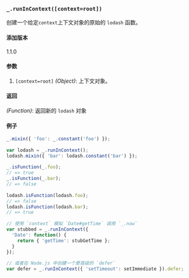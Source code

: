 ### `_.runInContext([context=root])`[​](#_runincontextcontextroot "_runincontextcontextroot的直接链接")

创建一个给定`context`上下文对象的原始的 `lodash` 函数。

#### 添加版本

1.1.0

#### 参数

1.  `[context=root]` _(Object)_: 上下文对象。

#### 返回

_(Function)_: 返回新的 `lodash` 对象

#### 例子

```js
_.mixin({ 'foo': _.constant('foo') });
 
var lodash = _.runInContext();
lodash.mixin({ 'bar': lodash.constant('bar') });
 
_.isFunction(_.foo);
// => true
_.isFunction(_.bar);
// => false
 
lodash.isFunction(lodash.foo);
// => false
lodash.isFunction(lodash.bar);
// => true
 
// 使用 `context` 模拟 `Date#getTime` 调用 `_.now`
var stubbed = _.runInContext({
  'Date': function() {
    return { 'getTime': stubGetTime };
  }
});
 
// 或者在 Node.js 中创建一个更高级的 `defer`
var defer = _.runInContext({ 'setTimeout': setImmediate }).defer;

```